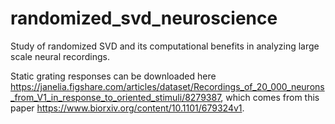 # randomized_svd_neuroscience
Study of randomized SVD and its computational benefits in analyzing large scale neural recordings. 

Static grating responses can be downloaded here https://janelia.figshare.com/articles/dataset/Recordings_of_20_000_neurons_from_V1_in_response_to_oriented_stimuli/8279387, which comes from this paper https://www.biorxiv.org/content/10.1101/679324v1. 

